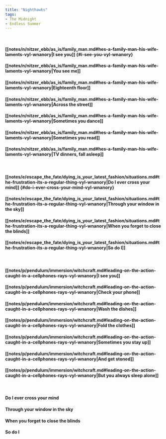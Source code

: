 ```yaml
---
title: "Nighthawks"
tags:
- The Midnight
- Endless Summer
---
```

&nbsp;
#### [[notes/n/nitzer_ebb/as_is/family_man.md#hes-a-family-man-his-wife-laments-vyl-wnanory|I see you]] {#i-see-you-vyl-wnanory}
#### [[notes/n/nitzer_ebb/as_is/family_man.md#hes-a-family-man-his-wife-laments-vyl-wnanory|You see me]]
#### [[notes/n/nitzer_ebb/as_is/family_man.md#hes-a-family-man-his-wife-laments-vyl-wnanory|Eighteenth floor]]
#### [[notes/n/nitzer_ebb/as_is/family_man.md#hes-a-family-man-his-wife-laments-vyl-wnanory|Across the street]]
#### [[notes/n/nitzer_ebb/as_is/family_man.md#hes-a-family-man-his-wife-laments-vyl-wnanory|Sometimes you dance]]
#### [[notes/n/nitzer_ebb/as_is/family_man.md#hes-a-family-man-his-wife-laments-vyl-wnanory|Sometimes you read]]
#### [[notes/n/nitzer_ebb/as_is/family_man.md#hes-a-family-man-his-wife-laments-vyl-wnanory|TV dinners, fall asleep]]
&nbsp;
#### [[notes/e/escape_the_fate/dying_is_your_latest_fashion/situations.md#the-frustration-its-a-regular-thing-vyl-wnanory|Do I ever cross your mind]] {#do-i-ever-cross-your-mind-vyl-wnanory}
#### [[notes/e/escape_the_fate/dying_is_your_latest_fashion/situations.md#the-frustration-its-a-regular-thing-vyl-wnanory|Through your window in the sky]]
#### [[notes/e/escape_the_fate/dying_is_your_latest_fashion/situations.md#the-frustration-its-a-regular-thing-vyl-wnanory|When you forget to close the blinds]]
#### [[notes/e/escape_the_fate/dying_is_your_latest_fashion/situations.md#the-frustration-its-a-regular-thing-vyl-wnanory|So do I]]
&nbsp;
#### [[notes/p/pendulum/immersion/witchcraft.md#leading-on-the-action-caught-in-a-cellphones-rays-vyl-wnanory|I see you]]
#### [[notes/p/pendulum/immersion/witchcraft.md#leading-on-the-action-caught-in-a-cellphones-rays-vyl-wnanory|Check your phone]]
#### [[notes/p/pendulum/immersion/witchcraft.md#leading-on-the-action-caught-in-a-cellphones-rays-vyl-wnanory|Wash the dishes]]
#### [[notes/p/pendulum/immersion/witchcraft.md#leading-on-the-action-caught-in-a-cellphones-rays-vyl-wnanory|Fold the clothes]]
#### [[notes/p/pendulum/immersion/witchcraft.md#leading-on-the-action-caught-in-a-cellphones-rays-vyl-wnanory|Sometimes you stay up]]
#### [[notes/p/pendulum/immersion/witchcraft.md#leading-on-the-action-caught-in-a-cellphones-rays-vyl-wnanory|And get stoned]]
#### [[notes/p/pendulum/immersion/witchcraft.md#leading-on-the-action-caught-in-a-cellphones-rays-vyl-wnanory|But you always sleep alone]]
&nbsp;
#### Do I ever cross your mind
#### Through your window in the sky
#### When you forget to close the blinds
#### So do I
